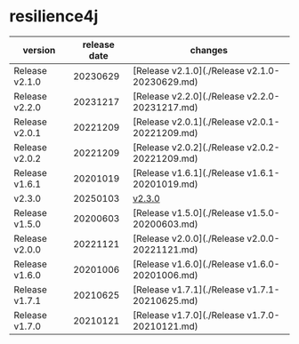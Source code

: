 # resilience4j	


|version|release date|changes|
|---|---|---|
|Release v2.1.0|20230629|[Release v2.1.0](./Release v2.1.0-20230629.md)|
|Release v2.2.0|20231217|[Release v2.2.0](./Release v2.2.0-20231217.md)|
|Release v2.0.1|20221209|[Release v2.0.1](./Release v2.0.1-20221209.md)|
|Release v2.0.2|20221209|[Release v2.0.2](./Release v2.0.2-20221209.md)|
|Release v1.6.1|20201019|[Release v1.6.1](./Release v1.6.1-20201019.md)|
|v2.3.0|20250103|[v2.3.0](./v2.3.0-20250103.md)|
|Release v1.5.0|20200603|[Release v1.5.0](./Release v1.5.0-20200603.md)|
|Release v2.0.0|20221121|[Release v2.0.0](./Release v2.0.0-20221121.md)|
|Release v1.6.0|20201006|[Release v1.6.0](./Release v1.6.0-20201006.md)|
|Release v1.7.1|20210625|[Release v1.7.1](./Release v1.7.1-20210625.md)|
|Release v1.7.0|20210121|[Release v1.7.0](./Release v1.7.0-20210121.md)|
